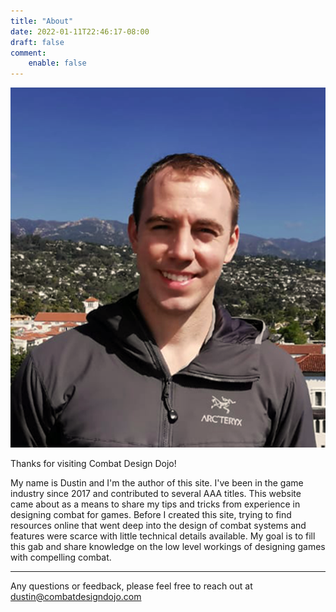 ```yaml
---
title: "About"
date: 2022-01-11T22:46:17-08:00
draft: false
comment:
    enable: false
---
```



![Image1](/images/Portrait.png)

Thanks for visiting Combat Design Dojo!

My name is Dustin and I'm the author of this site.  I've been in the game industry since 2017 and contributed to several AAA titles.  This website came about as a means to share my tips and tricks from experience in designing combat for games.  Before I created this site, trying to find resources online that went deep into the design of combat systems and features were scarce with little technical details available. My goal is to fill this gab and share knowledge on the low level workings of designing games with compelling combat.

***

Any questions or feedback, please feel free to reach out at 
[dustin@combatdesigndojo.com](mailto:dustin@combatdesigndojo.com)
